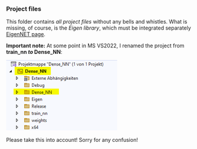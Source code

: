 ### Project files ###

This folder contains *all project files* without any bells and whistles. What is missing, of course, is the *Eigen library*, which must be integrated separately [EigenNET page](https://github.com/SuprenumDE/EigenNET).

**Important note:** At some point in MS VS2022, I renamed the project from **train_nn *to* Dense_NN**: 

![train_nn to Dense_NN](https://github.com/SuprenumDE/EigenNET/blob/main/images/train_nn%20nach%20Dense_NN.png)

Please take this into account! Sorry for any confusion!
